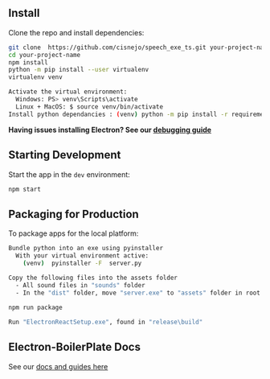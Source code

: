 


## Install

Clone the repo and install dependencies:

```bash
git clone  https://github.com/cisnejo/speech_exe_ts.git your-project-name
cd your-project-name
npm install
python -m pip install --user virtualenv
virtualenv venv

Activate the virtual environment:
  Windows: PS> venv\Scripts\activate
  Linux + MacOS: $ source venv/bin/activate
Install python dependancies : (venv) python -m pip install -r requirements.txt


```

**Having issues installing Electron? See our [debugging guide](https://github.com/electron-react-boilerplate/electron-react-boilerplate/issues/400)**

## Starting Development

Start the app in the `dev` environment:

```bash
npm start
```

## Packaging for Production

To package apps for the local platform:

```bash
Bundle python into an exe using pyinstaller
  With your virtual environment active:
    (venv)  pyinstaller -F  server.py

Copy the following files into the assets folder
  - All sound files in "sounds" folder
  - In the "dist" folder, move "server.exe" to "assets" folder in root directory
  
npm run package

Run "ElectronReactSetup.exe", found in "release\build" 
```

## Electron-BoilerPlate Docs

See our [docs and guides here](https://electron-react-boilerplate.js.org/docs/installation)
